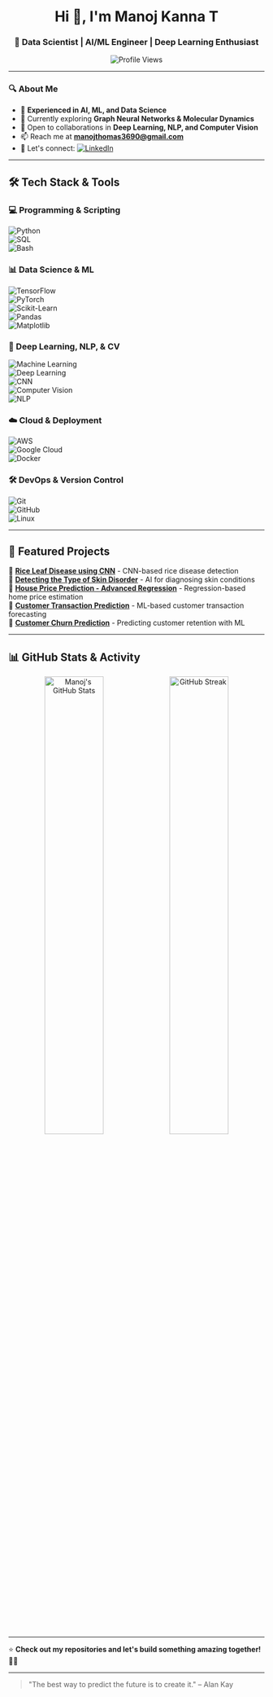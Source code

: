 <h1 align="center">Hi 👋, I'm Manoj Kanna T</h1>
<h3 align="center">🚀 Data Scientist | AI/ML Engineer | Deep Learning Enthusiast</h3>

<p align="center">
  <img src="https://komarev.com/ghpvc/?username=manoj-thomas369&label=Profile%20Views&color=brightgreen&style=flat" alt="Profile Views" />
</p>

---

### 🔍 About Me
- 🚀 **Experienced in AI, ML, and Data Science**
- 🌱 Currently exploring **Graph Neural Networks & Molecular Dynamics**
- 🤝 Open to collaborations in **Deep Learning, NLP, and Computer Vision**
- 📫 Reach me at **manojthomas3690@gmail.com**
- 🔗 Let's connect: [![LinkedIn](https://img.shields.io/badge/LinkedIn-blue?style=for-the-badge&logo=linkedin)](https://www.linkedin.com/in/manojkanna3690/)

---

## 🛠️ Tech Stack & Tools  

### **💻 Programming & Scripting**
![Python](https://img.shields.io/badge/-Python-3776AB?style=flat&logo=python&logoColor=white)  
![SQL](https://img.shields.io/badge/-SQL-4479A1?style=flat&logo=postgresql&logoColor=white)  
![Bash](https://img.shields.io/badge/-Bash-4EAA25?style=flat&logo=gnu-bash&logoColor=white)  

### **📊 Data Science & ML**
![TensorFlow](https://img.shields.io/badge/-TensorFlow-FF6F00?style=flat&logo=tensorflow&logoColor=white)  
![PyTorch](https://img.shields.io/badge/-PyTorch-EE4C2C?style=flat&logo=pytorch&logoColor=white)  
![Scikit-Learn](https://img.shields.io/badge/-Scikit--learn-F7931E?style=flat&logo=scikit-learn&logoColor=white)  
![Pandas](https://img.shields.io/badge/-Pandas-150458?style=flat&logo=pandas&logoColor=white)  
![Matplotlib](https://img.shields.io/badge/-Matplotlib-008080?style=flat&logo=matplotlib&logoColor=white)  

### **🧠 Deep Learning, NLP, & CV**
![Machine Learning](https://img.shields.io/badge/-Machine_Learning-blue?style=flat&logo=Google)  
![Deep Learning](https://img.shields.io/badge/-Deep_Learning-red?style=flat&logo=TensorFlow)  
![CNN](https://img.shields.io/badge/-CNN-orange?style=flat&logo=Keras)  
![Computer Vision](https://img.shields.io/badge/-Computer_Vision-yellow?style=flat&logo=OpenCV)  
![NLP](https://img.shields.io/badge/-Natural_Language_Processing-green?style=flat&logo=spaCy)  

### **☁️ Cloud & Deployment**
![AWS](https://img.shields.io/badge/-AWS-232F3E?style=flat&logo=amazon-aws&logoColor=white)  
![Google Cloud](https://img.shields.io/badge/-GCP-4285F4?style=flat&logo=google-cloud&logoColor=white)  
![Docker](https://img.shields.io/badge/-Docker-2496ED?style=flat&logo=docker&logoColor=white)  

### **🛠 DevOps & Version Control**
![Git](https://img.shields.io/badge/-Git-F05032?style=flat&logo=git&logoColor=white)  
![GitHub](https://img.shields.io/badge/-GitHub-181717?style=flat&logo=github&logoColor=white)  
![Linux](https://img.shields.io/badge/-Linux-FCC624?style=flat&logo=linux&logoColor=black)  

---

## 🚀 Featured Projects  
🔹 **[Rice Leaf Disease using CNN](https://github.com/manoj-thomas369/Rice-Leaf-Disease-using-CNN)** - CNN-based rice disease detection  
🔹 **[Detecting the Type of Skin Disorder](https://github.com/manoj-thomas369/Detecting-the-type-of-skin-disorder)** - AI for diagnosing skin conditions  
🔹 **[House Price Prediction - Advanced Regression](https://github.com/manoj-thomas369/House-Price-Prediction)** - Regression-based home price estimation  
🔹 **[Customer Transaction Prediction](https://github.com/manoj-thomas369/Customer-Transaction-Prediction)** - ML-based customer transaction forecasting  
🔹 **[Customer Churn Prediction](https://github.com/manoj-thomas369/customer-churn-prediction)** - Predicting customer retention with ML  

---

## 📊 GitHub Stats & Activity  

<p align="center">
  <img width="48%" src="https://github-readme-stats.vercel.app/api?username=manoj-thomas369&show_icons=true&theme=radical" alt="Manoj's GitHub Stats" />
  <img width="48%" src="https://github-readme-streak-stats.herokuapp.com?user=manoj-thomas369&theme=radical&date_format=M%20j%5B%2C%20Y%5D" alt="GitHub Streak" />
</p>

---

⭐ **Check out my repositories and let's build something amazing together!** 🚀🔥

---
> "The best way to predict the future is to create it." – Alan Kay
